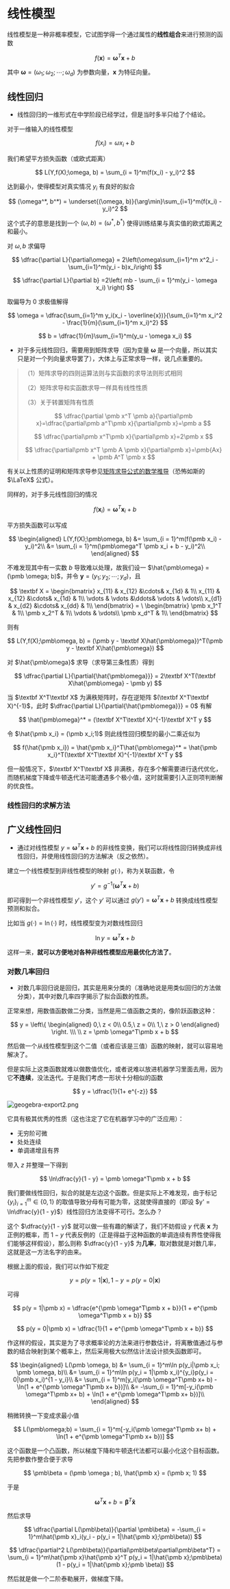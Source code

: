 # 线性模型

线性模型是一种非概率模型，它试图学得一个通过属性的**线性组合**来进行预测的函数

$$
f(\pmb x) = \pmb\omega^T \pmb x + b
$$

其中 $\pmb\omega = (\omega_1;\omega_2;\cdots;\omega_d)$ 为参数向量，$\pmb x$ 为特征向量。

## 线性回归

* 线性回归的一维形式在中学阶段已经学过，但是当时多半只给了个结论。

对于一维输入的线性模型

$$
f(x_i) = \omega x_i + b
$$

我们希望平方损失函数（或欧式距离）

$$
L(Y,f(X);\omega, b) = \sum_{i = 1}^m(f(x_i) - y_i)^2
$$

达到最小，使得模型对真实情况 $y_i$ 有良好的拟合

$$
(\omega^*, b^*) = \underset{(\omega, b)}{\arg\min}\sum_{i=1}^m(f(x_i) - y_i)^2
$$

这个式子的意思是找到一个 $(\omega, b) = (\omega^*, b^*)$ 使得训练结果与真实值的欧式距离之和最小。

对 $\omega, b$ 求偏导

$$
\dfrac{\partial L}{\partial\omega} = 2\left(\omega\sum_{i=1}^m x^2_i - \sum_{i=1}^m(y_i - b)x_i\right)
$$

$$
\dfrac{\partial L}{\partial b} =2\left( mb - \sum_{i = 1}^m(y_i - \omega x_i) \right)
$$

取偏导为 $0$ 求极值解得

$$
\omega = \dfrac{\sum_{i=1}^m y_i(x_i - \overline{x})}{\sum_{i=1}^m x_i^2 - \frac{1}{m}(\sum_{i=1}^m x_i)^2}
$$

$$
b = \dfrac{1}{m}\sum_{i=1}^m(y_u - \omega x_i)
$$

* 对于多元线性回归，需要用到矩阵求导（因为变量 $\pmb\omega$ 是一个向量，所以其实只是对一个列向量求导罢了），大体上与正常求导一样，说几点重要的。

>（1）矩阵求导的四则运算法则与实函数的求导法则形式相同
>
>（2）矩阵求导和实函数求导一样具有线性性质
>
>（3）关于转置矩阵有性质
>
>$$
\dfrac{\partial \pmb x^T \pmb a}{\partial\pmb x}=\dfrac{\partial\pmb a^T\pmb x}{\partial\pmb x}=\pmb a
$$
>
>$$
\dfrac{\partial\pmb x^T\pmb x}{\partial\pmb x}=2\pmb x
$$
>
>$$
>\dfrac{\partial\pmb x^T \pmb A \pmb x}{\partial\pmb x}=\pmb{Ax} + \pmb A^T \pmb x
>$$
>
>

有关以上性质的证明和矩阵求导参见[矩阵求导公式的数学推导](https://zhuanlan.zhihu.com/p/273729929)（恐怖如斯的 $\LaTeX$ 公式）。

同样的，对于多元线性回归的情况

$$
f(\pmb x_i) = \pmb\omega^T \pmb x_i + b
$$

平方损失函数可以写成

$$
\begin{aligned}
    L(Y,f(X);\pmb\omega, b)
    &= \sum_{i = 1}^m(f(\pmb x_i) - y_i)^2\\
    &= \sum_{i = 1}^m(\pmb\omega^T \pmb x_i + b - y_i)^2\\
\end{aligned}
$$

不难发现其中有一实数 $b$ 导致难以处理，故我们设一 $\hat{\pmb\omega} = (\pmb \omega; b)$，并令 $\pmb y = (y_1; y_2;\cdots; y_d)$，且

$$
\textbf X = 
\begin{bmatrix}
    x_{11} & x_{12} &\cdots& x_{1d} & 1\\
    x_{11} & x_{12} &\cdots& x_{1d} & 1\\
    \vdots & \vdots &\ddots& \vdots & \vdots\\
    x_{d1} & x_{d2} &\cdots& x_{dd} & 1\\
\end{bmatrix}
= \
\begin{bmatrix}
   \pmb x_1^T & 1\\
   \pmb x_2^T & 1\\
   \vdots & \vdots\\
   \pmb x_d^T & 1\\
\end{bmatrix}
$$

则有

$$
L(Y,f(X);\pmb\omega, b) = (\pmb y - \textbf X\hat{\pmb\omega})^T(\pmb y - \textbf X\hat{\pmb\omega})
$$

对 $\hat{\pmb\omega}$ 求导（求导第三条性质）得到

$$
\dfrac{\partial L}{\partial{\hat{\pmb\omega}}} = 2\textbf X^T(\textbf X\hat{\pmb\omega} - \pmb y)
$$

当 $\textbf X^T\textbf X$ 为满秩矩阵时，存在逆矩阵 $(\textbf X^T\textbf X)^{-1}$，此时 $\dfrac{\partial L}{\partial{\hat{\pmb\omega}}} = 0$ 有解

$$
\hat{\pmb\omega}^* = (\textbf X^T\textbf X)^{-1}\textbf X^T y
$$

令 $\hat{\pmb x_i} = (\pmb x_i;1)$ 则此线性回归模型的最小二乘近似为

$$
f(\hat{\pmb x_i}) = \hat{\pmb x_i}^T\hat{\pmb\omega}^* = \hat{\pmb x_i}^T(\textbf X^T\textbf X)^{-1}\textbf X^T y
$$

但一般情况下，$\textbf X^T\textbf X$ 非满秩，存在多个解需要进行迭代优化，而随机梯度下降或牛顿迭代法可能遭遇多个极小值，这时就需要引入正则项判断解的优良性。

### 线性回归的求解方法

## 广义线性回归

* 通过对线性模型 $y = \pmb \omega^T\pmb x + b$ 的非线性变换，我们可以将线性回归转换成非线性回归，并使用线性回归的方法解决（反之依然）。

建立一个线性模型到非线性模型的映射 $g(\cdot)$，称为关联函数，令

$$
y' = g^{-1}(\pmb \omega^T\pmb x + b)
$$

即可得到一个非线性模型 $y'$，这个 $y'$ 可以通过 $g(y') = \pmb \omega^T\pmb x + b$ 转换成线性模型预测和拟合。

比如当 $g(\cdot) = \ln(\cdot)$ 时，线性模型变为对数线性回归 

$$
\ln y = \pmb \omega^T\pmb x + b
$$

这样一来，**就可以方便地对各种非线性模型应用最优化方法了**。

### 对数几率回归

* 对数几率回归说是回归，其实是用来分类的（准确地说是用类似回归的方法做分类），其中对数几率四字揭示了拟合函数的性质。

正常来想，用数值函数做二分类，当然是用二值函数之类的，像阶跃函数这种：

$$
y = \left\{
\begin{aligned}
    0,\ z < 0\\
    0.5,\ z = 0\\
    1,\ z > 0
\end{aligned}
\right.
\\\ \\
z = \pmb \omega^T\pmb x + b
$$

然后做一个从线性模型到这个二值（或者应该是三值）函数的映射，就可以容易地解决了。

但是实际上这类函数就难以做数值优化，或者说难以放进机器学习里面去用，因为它**不连续**，没法迭代。于是我们考虑一形状十分相似的函数

$$
y = \dfrac{1}{1+ e^{-z}}
$$

![geogebra-export2.png](http://image.tjzfile.xyz/images/2022/09/17/geogebra-export2.png)

它具有极其优秀的性质（这也注定了它在机器学习中的广泛应用）：

* 无穷阶可微
* 处处连续
* 单调递增且有界

带入 $z$ 并整理一下得到

$$
\ln\dfrac{y}{1 - y} = \pmb \omega^T\pmb x + b
$$

我们要做线性回归，拟合的就是左边这个函数。但是实际上不难发现，由于标记 $\{y_i\}_{i = 1}^m\in \{0, 1\}$ 的取值导致分母有可能为零，这就使得直接的（即设 $y' = \ln\dfrac{y}{1 - y}$）线性回归方法变得不可行。怎么办？

这个 $\dfrac{y}{1 - y}$ 就可以做一些有趣的解读了，我们不妨假设 $y$ 代表 $\pmb x$ 为正例的概率，而 $1 - y$ 代表反例的（正是得益于这种函数的单调连续有界性使得我们能够这样假设），那么则称 $\dfrac{y}{1 - y}$ 为**几率**，取对数就是对数几率，这就是这一方法名字的由来。

根据上面的假设，我们可以作如下规定

$$
y = p(y = 1|\pmb x),1 - y = p(y = 0|\pmb x)
$$

可得

$$
p(y = 1|\pmb x) = \dfrac{e^{\pmb \omega^T\pmb x + b}}{1 + e^{\pmb \omega^T\pmb x + b}}
$$

$$
p(y = 0|\pmb x) = \dfrac{1}{1 + e^{\pmb \omega^T\pmb x + b}}
$$

作这样的假设，其实是为了寻求概率论的方法来进行参数估计，将离散值通过与参数的结合映射到某个概率上，然后采用极大似然估计法设计损失函数即可。

$$
\begin{aligned}
    L(\pmb \omega, b) 
    &= \sum_{i = 1}^m\ln p(y_i|\pmb x_i; \pmb \omega, b)\\
    &= \sum_{i = 1}^m\ln p(y_i = 1|\pmb x_i)^{y_i}p(y_i = 0|\pmb x_i)^{1 - y_i}\\
    &= \sum_{i = 1}^m[y_i(\pmb \omega^T\pmb x+ b) - \ln(1 + e^{\pmb \omega^T\pmb x+ b})]\\
    &= -\sum_{i = 1}^m[-y_i(\pmb \omega^T\pmb x+ b) + \ln(1 + e^{\pmb \omega^T\pmb x+ b})]\\
\end{aligned}
$$

稍微转换一下变成求最小值

$$
L(\pmb\omega;b) = \sum_{i = 1}^m[-y_i(\pmb \omega^T\pmb x+ b) + \ln(1 + e^{\pmb \omega^T\pmb x+ b})]
$$

这个函数是一个凸函数，所以梯度下降和牛顿迭代法都可以最小化这个目标函数。先把参数作整合便于求导

$$
\pmb\beta = (\pmb \omega ; b), \hat{\pmb x} = (\pmb x; 1)
$$

于是

$$
\pmb \omega^T\pmb x+ b = \pmb\beta^T \pmb{\hat x}
$$

然后求导

$$
\dfrac{\partial L(\pmb\beta)}{\partial \pmb\beta} = -\sum_{i = 1}^m\hat{\pmb x}_i(y_i - p(y_i = 1|\hat{\pmb x};\pmb\beta))
$$

$$
\dfrac{\partial^2 L(\pmb\beta)}{\partial\pmb\beta\partial\pmb\beta^T} = \sum_{i = 1}^m\hat{\pmb x}\hat{\pmb x}^T p(y_i = 1|\hat{\pmb x};\pmb\beta)(1 - p(y_i = 1|\hat{\pmb x};\pmb \beta))
$$

然后就是做一个二阶泰勒展开，做梯度下降。